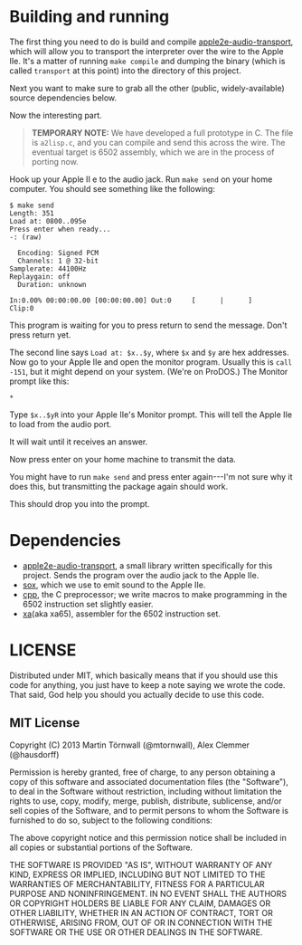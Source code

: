 # Building and running

The first thing you need to do is build and compile [apple2e-audio-transport](https://github.com/hausdorff/apple2e-audio-transport), which will allow you to transport the interpreter over the wire to the Apple IIe. It's a matter of running `make compile` and dumping the binary (which is called `transport` at this point) into the directory of this project.

Next you want to make sure to grab all the other (public, widely-available) source dependencies below.

Now the interesting part.

> **TEMPORARY NOTE:** We have developed a full prototype in C. The file is `a2lisp.c`, and you can compile and send this across the wire. The eventual target is 6502 assembly, which we are in the process of porting now.

Hook up your Apple II e to the audio jack. Run `make send` on your home computer. You should see something like the following:

```
$ make send
Length: 351
Load at: 0800..095e
Press enter when ready...
-: (raw)

  Encoding: Signed PCM
  Channels: 1 @ 32-bit
Samplerate: 44100Hz
Replaygain: off
  Duration: unknown

In:0.00% 00:00:00.00 [00:00:00.00] Out:0     [      |      ]        Clip:0
```

This program is waiting for you to press return to send the message. Don't press return yet.

The second line says `Load at: $x..$y`, where `$x` and `$y` are hex addresses. Now go to your Apple IIe and open the monitor program. Usually this is `call -151`, but it might depend on your system. (We're on ProDOS.) The Monitor prompt like this:

`*`

Type `$x..$yR` into your Apple IIe's Monitor prompt. This will tell the Apple IIe to load from the audio port.

It will wait until it receives an answer.

Now press enter on your home machine to transmit the data.

You might have to run `make send` and press enter again---I'm not sure why it does this, but transmitting the package again should work.

This should drop you into the prompt.


# Dependencies

* [apple2e-audio-transport](https://github.com/hausdorff/apple2e-audio-transport), a small library written specifically for this project. Sends the program over the audio jack to the Apple IIe.
* [sox](http://sox.sourceforge.net/), which we use to emit sound to the Apple IIe.
* [cpp](http://gcc.gnu.org/onlinedocs/cpp/), the C preprocessor; we write macros to make programming in the 6502 instruction set slightly easier.
* [xa](http://www.floodgap.com/retrotech/xa/)(aka xa65), assembler for the 6502 instruction set.

# LICENSE

Distributed under MIT, which basically means that if you should use this code for anything, you just have to keep a note saying we wrote the code. That said, God help you should you actually decide to use this code.


## MIT License

Copyright (C) 2013 Martin Törnwall (@mtornwall), Alex Clemmer (@hausdorff)

Permission is hereby granted, free of charge, to any person obtaining a copy of this software and associated documentation files (the "Software"), to deal in the Software without restriction, including without limitation the rights to use, copy, modify, merge, publish, distribute, sublicense, and/or sell copies of the Software, and to permit persons to whom the Software is furnished to do so, subject to the following conditions:

The above copyright notice and this permission notice shall be included in all copies or substantial portions of the Software.

THE SOFTWARE IS PROVIDED "AS IS", WITHOUT WARRANTY OF ANY KIND, EXPRESS OR IMPLIED, INCLUDING BUT NOT LIMITED TO THE WARRANTIES OF MERCHANTABILITY, FITNESS FOR A PARTICULAR PURPOSE AND NONINFRINGEMENT. IN NO EVENT SHALL THE AUTHORS OR COPYRIGHT HOLDERS BE LIABLE FOR ANY CLAIM, DAMAGES OR OTHER LIABILITY, WHETHER IN AN ACTION OF CONTRACT, TORT OR OTHERWISE, ARISING FROM, OUT OF OR IN CONNECTION WITH THE SOFTWARE OR THE USE OR OTHER DEALINGS IN THE SOFTWARE.
